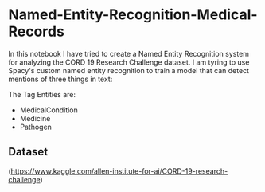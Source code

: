 # Named-Entity-Recognition-Medical-Records

In this notebook I have tried to create a Named Entity Recognition system for analyzing the CORD 19 Research Challenge dataset. I am tyring to use Spacy's custom named entity recognition to train a model that can detect mentions of three things in text:

The Tag Entities are: 
- MedicalCondition
- Medicine
- Pathogen

## Dataset
(https://www.kaggle.com/allen-institute-for-ai/CORD-19-research-challenge)
